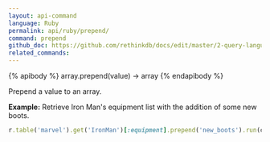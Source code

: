 ```yaml
---
layout: api-command 
language: Ruby
permalink: api/ruby/prepend/
command: prepend 
github_doc: https://github.com/rethinkdb/docs/edit/master/2-query-language/api/ruby/document-manipulation/prepend.md
related_commands:
---
```


{% apibody %}
array.prepend(value) &rarr; array
{% endapibody %}

Prepend a value to an array.

__Example:__ Retrieve Iron Man's equipment list with the addition of some new boots.

```rb
r.table('marvel').get('IronMan')[:equipment].prepend('new_boots').run(conn)
```


